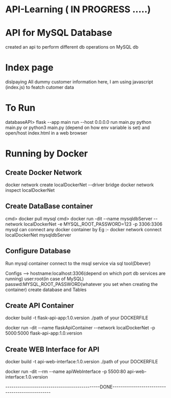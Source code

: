 # API-Learning  ( IN PROGRESS .....)

# API for MySQL Database
created an api to perform different db operations on MySQL db 

# Index page
dislpaying All dummy customer information
here, I am using javascript (index.js) to featch cutomer data

# To Run
databaseAPI> flask --app main run --host 0.0.0.0
run main.py 
python main.py or python3 main.py (depend on how env variable is set)
and 
open/host index.html in a web browser

# Running by Docker
## Create Docker Network
docker network create localDockerNet --driver bridge
docker network inspect localDockerNet

## Create DataBase container
cmd> docker pull mysql
cmd> docker run -dit --name mysqldbServer --network localDockerNet -e MYSQL_ROOT_PASSWORD=123 -p 3306:3306 mysql
can connect any docker container by Eg :- docker network connect localDockerNet mysqldbServer

## Configure Database
Run mysql container connect to the msql service via sql tool(Dbever)

Configs --> hostname:localhost:3306(depend on which port db services are running) user:root(in case of MySQL) passwd:MYSQL_ROOT_PASSWORD(whatever you set when creating the container)
create database and Tables

## Create API Container
docker build -t flask-api-app:1.0.version ./path of your DOCKERFILE

docker run -dit --name flaskApiContainer --network localDockerNet -p 5000:5000 flask-api-app:1.0.version

## Create WEB Interface for API
docker build -t api-web-interface:1.0.version ./path of your DOCKERFILE

docker run -dit --rm --name apiWebInterface -p 5500:80 api-web-interface:1.0.version

----------------------------------------------DONE------------------------------------------------
